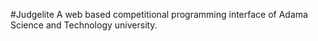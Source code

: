 #Judgelite
A web based competitional programming interface of Adama Science and Technology university.
